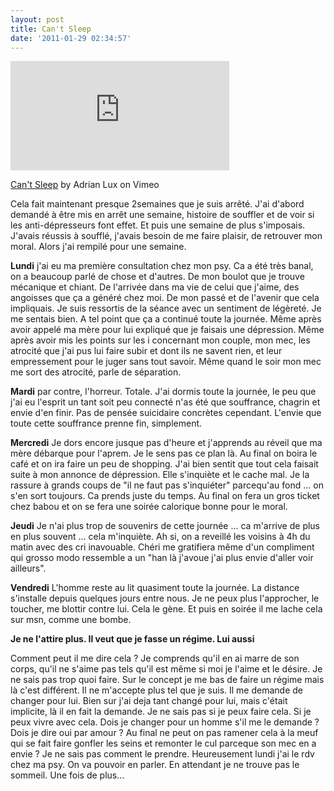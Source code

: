 ```yaml
---
layout: post
title: Can't Sleep
date: '2011-01-29 02:34:57'
---
```


<iframe src="http://player.vimeo.com/video/4165235?title=0&amp;byline=0&amp;portrait=0" width="350" height="175" frameborder="0"></iframe>

<a href="http://vimeo.com/4165235">Can't Sleep</a> by Adrian Lux on Vimeo

Cela fait maintenant presque 2semaines que je suis arrêté. J'ai d'abord demandé à être mis en arrêt une semaine, histoire de souffler et de voir  si les anti-dépresseurs font effet. Et puis une semaine de plus s'imposais. J'avais réussis à soufflé, j'avais besoin de me faire plaisir, de retrouver mon moral. Alors j'ai rempilé pour une semaine.

<p><strong>Lundi</strong> j'ai eu ma première consultation chez mon psy. Ca a été très banal, on a beaucoup parlé de chose et d'autres. De mon boulot que je trouve mécanique et chiant. De l'arrivée dans ma vie de celui que j'aime, des angoisses que ça a généré chez moi. De mon passé et de l'avenir que cela impliquais.
Je suis ressortis de la séance avec un sentiment de légèreté. Je me sentais bien. A tel point que ça a continué toute la journée. Même après avoir appelé ma mère pour lui expliqué que je faisais une dépression. Même après avoir mis les points sur les i concernant mon couple, mon mec, les atrocité que j'ai pus lui faire subir et dont ils ne savent rien, et leur empressement pour le juger sans tout savoir. Même quand le soir mon mec me sort des atrocité, parle de séparation.</p>

<strong>Mardi</strong> par contre, l'horreur. Totale. J'ai dormis toute la journée, le peu que j'ai eu l'esprit un tant soit peu connecté n'as été que souffrance, chagrin et envie d'en finir. Pas de pensée suicidaire concrètes cependant. L'envie que toute cette souffrance prenne fin, simplement.

<strong>Mercredi</strong> Je dors encore jusque pas d'heure et j'apprends au réveil que ma mère débarque pour l'aprem. Je le sens pas ce plan là. Au final on boira le café et on ira faire un peu de shopping. J'ai bien sentit que tout cela faisait suite à mon annonce de dépression. Elle s'inquiète et le cache mal. Je la rassure à grands coups de "il ne faut pas s'inquiéter" parcequ'au fond ... on s'en sort toujours. Ca prends juste du temps. Au final on fera un gros ticket chez babou et on se fera une soirée calorique bonne pour le moral.

<strong>Jeudi</strong> Je n'ai plus trop de souvenirs de cette journée ... ca m'arrive de plus en plus souvent ... cela m'inquiète. Ah si, on a reveillé les voisins à 4h du matin avec des cri inavouable. Chéri me gratifiera même d'un compliment qui grosso modo ressemble a un "han là j'avoue j'ai plus envie d'aller voir ailleurs".

<strong>Vendredi</strong> L'homme reste au lit quasiment toute la journée. La distance s'installe depuis quelques jours entre nous. Je ne peux plus l'approcher, le toucher, me blottir contre lui. Cela le gène. Et puis en soirée il me lache cela sur msn, comme une bombe.

<strong>Je ne l'attire plus. Il veut que je fasse un régime. Lui aussi</strong>

<p>Comment peut il me dire cela ? Je comprends qu'il en ai marre de son corps, qu'il ne s'aime pas tels qu'il est même si moi je l'aime et le désire. Je ne sais pas trop quoi faire. Sur le concept je me bas de faire un régime mais là c'est différent. Il ne m'accepte plus tel que je suis. Il me demande de changer pour lui.
Bien sur j'ai deja tant changé pour lui, mais c'était implicite, là il en fait la demande. Je ne sais pas si je peux faire cela. Si je peux vivre avec cela. Dois je changer pour un homme s'il me le demande ? Dois je dire oui par amour ? Au final ne peut on pas ramener cela à la meuf qui se fait faire gonfler les seins et remonter le cul parceque son mec en a envie ? Je ne sais pas comment le prendre. Heureusement lundi j'ai le rdv chez ma psy. On va pouvoir en parler. En attendant je ne trouve pas le sommeil. Une fois de plus...</p>
